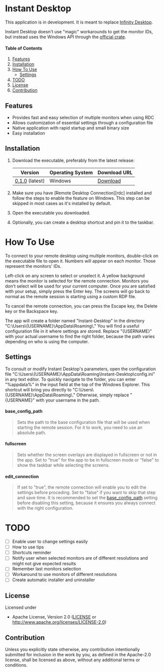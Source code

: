 # Instant Desktop
This application is in development. It is meant to replace [Infinity Desktop][infurl].

Instant Desktop doesn't use "magic" workarounds to get the monitor IDs, but instead uses the Windows API through the [official crate][wincrate].

#### Table of Contents

1. [Features](#features)
2. [Installation](#installation)
3. [How To Use](#how-to-use)
   - [Settings](#settings)
4. [TODO](#todo)
4. [License](#license)
4. [Contribution](#contribution)

## Features

- Provides fast and easy selection of multiple monitors when using RDC
- Allows customization of essential settings through a configuration file
- Native application with rapid startup and small binary size
- Easy installation

## Installation

1. Download the executable, preferably from the latest release:

   | Version                  | Operating System | Download URL          |
   | ------------------------ | ---------------- | --------------------- |
   | [0.1.0][v0.1.0] (latest) | Windows          | [Download][v0.1.0url] |

2. Make sure you have [Remote Desktop Connection][rdc] installed and follow the steps to enable the feature on Windows. This step can be skipped in most cases as it's installed by default.

3. Open the executable you downloaded.

4. Optionally, you can create a desktop shortcut and pin it to the taskbar.

# How To Use

To connect to your remote desktop using multiple monitors, double-click on the executable file to open it. Numbers will appear on each monitor. Those represent the monitors' IDs.

Left-click on any screen to select or unselect it. A yellow background means the monitor is selected for the remote connection. Monitors you don't select will be used for your current computer. Once you are satisfied with your setup, simply press the Enter key. The screens will go back to normal as the remote session is starting using a custom RDP file.

To cancel the remote connection, you can press the Escape key, the Delete key or the Backspace key.

The app will create a folder named "Instant-Desktop" in the directory "C:\\Users\\{USERNAME}\\AppData\\Roaming\\." You will find a useful configuration file in it where settings are stored. Replace "{USERNAME}" with your actual username to find the right folder, because the path varies depending on who is using the computer.

## Settings

To consult or modify Instant Desktop's parameters, open the configuration file "C:\\Users\\{USERNAME}\\AppData\\Roaming\\Instant-Desktop\\config.ini" in any text editor. To quickly navigate to the folder, you can enter "%appdata%" in the input field at the top of the Windows Explorer. This shortcut will bring you directly to "C:\\Users\\{USERNAME}\\AppData\\Roaming\\." Otherwise, simply replace "{USERNAME}" with your username in the path.

#### **base_config_path**

> Sets the path to the base configuration file that will be used when starting the remote session. For it to work, you need to use an absolute path.

#### **fullscreen**

> Sets whether the screen overlays are displayed in fullscreen or not in the app. Set to "true" for the app to be in fullscreen mode or "false" to show the taskbar while selecting the screens.

#### **edit_connection**

> If set to "true", the remote connection will enable you to edit the settings before proceding. Set to "false" if you want to skip that step and save time. It is recommended to set the [base_config_path](#base_config_path) setting before disabling this setting, because it ensures you always connect with the right configuration.

# TODO

- [ ] Enable user to change settings easily
- [ ] How to use tips
- [ ] Shortcuts reminder
- [ ] Notify user when selected monitors are of different resolutions and might not give expected results
- [ ] Remember last monitors selection
- [ ] Workaround to use monitors of different resolutions
- [ ] Create automatic installer and uninstaller

## License

Licensed under

 * Apache License, Version 2.0
   ([LICENSE](LICENSE) or http://www.apache.org/licenses/LICENSE-2.0)

## Contribution

Unless you explicitly state otherwise, any contribution intentionally submitted
for inclusion in the work by you, as defined in the Apache-2.0 license, shall be
licensed as above, without any additional terms or conditions.

[infurl]: https://github.com/DaraJKong/Infinity-Desktop
[wincrate]: https://crates.io/crates/windows
[v0.1.0]: https://github.com/DaraJKong/Instant-Desktop/releases/tag/v0.1.0
[v0.1.0url]: https://github.com/DaraJKong/Instant-Desktop/releases/download/v0.1.0/instant-desktop.exe